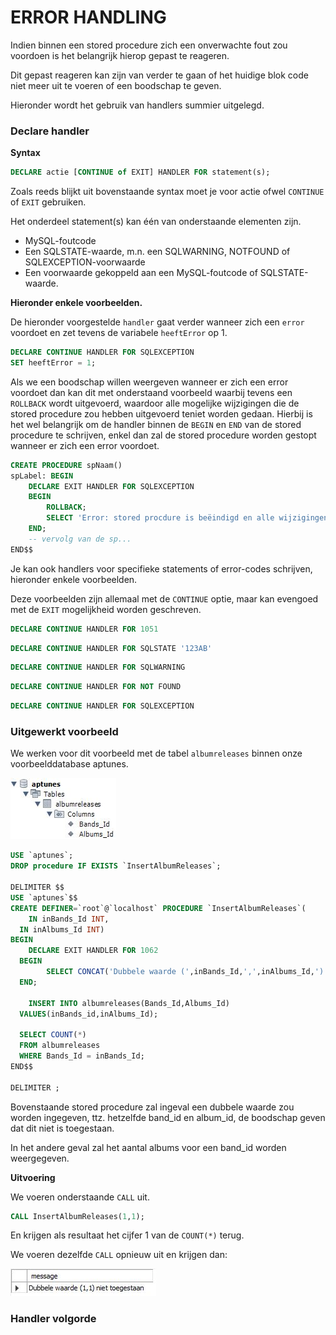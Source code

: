 # ERROR HANDLING

Indien binnen een stored procedure zich een onverwachte fout zou voordoen is het belangrijk hierop gepast te reageren. 

Dit gepast reageren kan zijn van verder te gaan of het huidige blok code niet meer uit te voeren of een boodschap te geven.

Hieronder wordt het gebruik van handlers summier uitgelegd.

### Declare handler

**Syntax**

```sql
DECLARE actie [CONTINUE of EXIT] HANDLER FOR statement(s);
```

Zoals reeds blijkt uit bovenstaande syntax moet je voor actie ofwel `CONTINUE` of `EXIT` gebruiken.

Het onderdeel statement\(s\) kan één van onderstaande elementen zijn.

* MySQL-foutcode
* Een SQLSTATE-waarde, m.n. een SQLWARNING, NOTFOUND of SQLEXCEPTION-voorwaarde 
* Een voorwaarde gekoppeld aan een MySQL-foutcode of SQLSTATE-waarde.

**Hieronder enkele voorbeelden.**

De hieronder voorgestelde `handler` gaat verder wanneer zich een `error` voordoet en zet tevens de variabele `heeftError` op 1.

```sql
DECLARE CONTINUE HANDLER FOR SQLEXCEPTION 
SET heeftError = 1;
```

Als we een boodschap willen weergeven wanneer er zich een error voordoet dan kan dit met onderstaand voorbeeld waarbij tevens een `ROLLBACK` wordt uitgevoerd, waardoor alle mogelijke wijzigingen die de stored procedure zou hebben uitgevoerd teniet worden gedaan. Hierbij is het wel belangrijk om de  handler binnen de `BEGIN` en `END` van de stored procedure te schrijven, enkel dan zal de stored procedure worden gestopt wanneer er zich een error voordoet.

```sql
CREATE PROCEDURE spNaam()
spLabel: BEGIN
    DECLARE EXIT HANDLER FOR SQLEXCEPTION
    BEGIN
        ROLLBACK;
        SELECT 'Error: stored procdure is beëindigd en alle wijzigingen zijn ongedaan gemaakt.';
    END;
    -- vervolg van de sp...
END$$
```

Je kan ook handlers voor specifieke statements of error-codes schrijven, hieronder enkele voorbeelden.

Deze voorbeelden zijn allemaal met de `CONTINUE` optie, maar kan evengoed met de `EXIT` mogelijkheid worden geschreven.

```sql
DECLARE CONTINUE HANDLER FOR 1051
```

```sql
DECLARE CONTINUE HANDLER FOR SQLSTATE '123AB'
```

```sql
DECLARE CONTINUE HANDLER FOR SQLWARNING
```

```sql
DECLARE CONTINUE HANDLER FOR NOT FOUND
```

```sql
DECLARE CONTINUE HANDLER FOR SQLEXCEPTION
```

### Uitgewerkt voorbeeld

We werken voor dit voorbeeld met de tabel `albumreleases` binnen onze voorbeelddatabase aptunes. 

![](../../.gitbook/assets/sp_errorhandling1.JPG)

```sql
USE `aptunes`;
DROP procedure IF EXISTS `InsertAlbumReleases`;

DELIMITER $$
USE `aptunes`$$
CREATE DEFINER=`root`@`localhost` PROCEDURE `InsertAlbumReleases`(
	IN inBands_Id INT,
  IN inAlbums_Id INT)
BEGIN
	DECLARE EXIT HANDLER FOR 1062
  BEGIN
		SELECT CONCAT('Dubbele waarde (',inBands_Id,',',inAlbums_Id,') niet toegestaan') AS message;
  END;

	INSERT INTO albumreleases(Bands_Id,Albums_Id)
  VALUES(inBands_id,inAlbums_Id);
    
  SELECT COUNT(*)
  FROM albumreleases
  WHERE Bands_Id = inBands_Id;
END$$

DELIMITER ;
```

Bovenstaande stored procedure zal ingeval een dubbele waarde zou worden ingegeven, ttz. hetzelfde band\_id en album\_id, de boodschap geven dat dit niet is toegestaan.

In het andere geval zal het aantal albums voor een band\_id worden weergegeven.

**Uitvoering**

We voeren onderstaande `CALL` uit.

```sql
CALL InsertAlbumReleases(1,1);
```

En krijgen als resultaat het cijfer 1 van de `COUNT(*)` terug.

We voeren dezelfde `CALL` opnieuw uit en krijgen dan:

![](../../.gitbook/assets/sp_errorhandling2.JPG)

### Handler volgorde



